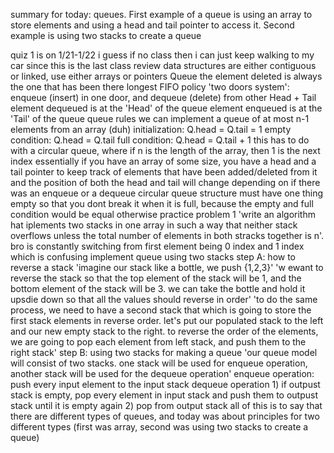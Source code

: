 summary for today: queues. First example of a queue is using an array to store elements and using a head and tail pointer to access it. Second example is using two stacks to create a queue


quiz 1 is on 1/21-1/22
	i guess if no class then i can just keep walking to my car since this is the last class
review
	data structures are either contiguous or linked, use either arrays or pointers
Queue
	the element deleted is always the one that has been there longest
	FIFO policy
	'two doors system': enqueue (insert) in one door, and dequeue (delete) from other
		Head + Tail
		element dequeued is at the 'Head' of the queue
		element enqueued is at the 'Tail' of the queue
	queue rules
		we can implement a queue of at most n-1 elements from an array (duh)
		initialization: Q.head = Q.tail = 1
		empty condition: Q.head = Q.tail
		full condition: Q.head = Q.tail + 1
			this has to do with a circular queue, where if n is the length of the array, then 1 is the next index
	essentially if you have an array of some size, you have a head and a tail pointer to keep track of elements that have been added/deleted from it and the position of both the head and tail will change depending on if there was an enqueue or a dequeue
	circular queue structure must have one thing empty so that you dont break it when it is full, because the empty and full condition would be equal otherwise
	practice problem 1
		'write an algorithm hat iplements two stacks in one array in such a way that neither stack overflows unless the total number of elements in both stracks together is n'.
		bro is constantly switching from first element being 0 index and 1 index which is confusing
implement queue using two stacks
	step A: how to reverse a stack
		'imagine our stack like a bottle, we push {1,2,3}'
		'w ewant to reverse the stack so that the top element of the stack will be 1, and the bottom element of the stack will be 3. we can take the bottle and hold it upsdie down so that all the values should reverse in order'
		'to do the same process, we need to have a second stack that which is going to store the first stack elements in reverse order. let's put our populated stack to the left and our new empty stack to the right. to reverse the order of the elements, we are going to pop each element from left stack, and push them to the right stack'
	step B: using two stacks for making a queue
		'our queue model will consist of two stacks. one stack will be used for enqueue operation, another stack will be used for the dequeue operation'
	enqueue operation: push every input element to the input stack
	dequeue operation
		1) if outpust stack is empty, pop every element in input stack and push them to outpust stack until it is empty again
		2) pop from output stack
all of this is to say that there are different types of queues, and today was about principles for two different types (first was array, second was using two stacks to create a queue)
